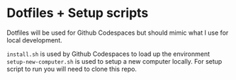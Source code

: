 # Dotfiles + Setup scripts

Dotfiles will be used for Github Codespaces but should mimic what I use for local development.

`install.sh` is used by Github Codespaces to load up the environment
`setup-new-computer.sh` is used to setup a new computer locally. For setup script to run you will need to clone this repo.